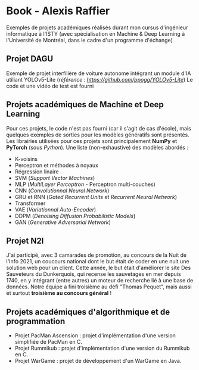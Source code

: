 # Book - Alexis Raffier
Exemples de projets académiques réalisés durant mon cursus d'ingénieur informatique à l'ISTY (avec spécialisation en Machine & Deep Learning à l'Université de Montréal, dans le cadre d'un programme d'échange)

## Projet DAGU
Exemple de projet interfilière de voiture autonome intégrant un module d'IA utiliant YOLOv5-Lite (*référence : https://github.com/ppogg/YOLOv5-Lite*)
Le code et une vidéo de test est fourni

## Projets académiques de Machine et Deep Learning
Pour ces projets, le code n'est pas fourni (car il s'agit de cas d'école), mais quelques exemples de sorties pour les modèles génératifs sont présentés. 
Les librairies utilisées pour ces projets sont principalement **NumPy** et **PyTorch** (sous *Python*). 
Une liste (non-exhaustive) des modèles abordés :
- K-voisins
- Perceptron et méthodes à noyaux
- Régression linaire
- SVM (*Support Vector Machines*)
- MLP (*MultiLayer Perceptron* - Perceptron multi-couches)
- CNN (*Convolutionnal Neural Network*)
- GRU et RNN (*Gated Recurrent Units* et *Recurrent Neural Network*)
- Transformer
- VAE (*Variationnal Auto-Encoder*)
- DDPM (*Denoising Diffusion Probabilistic Models*)
- GAN (*Generative Adversarial Network*) 

## Projet N2I
J'ai participé, avec 3 camarades de promotion, au concours de la Nuit de l'Info 2021, un coucours national dont le but était de coder en une nuit une solution web pour un client. Cette année, le but était d'améliorer le site Des Sauveteurs du Dunkerquois, qui recense les sauvetages en mer depuis 1740, en y intégrant (entre autres) un moteur de recherche lié à une base de données. 
Notre équipe a fini troisième au défi "Thomas Pequet", mais aussi et surtout __troisième au concours général__ !

## Projets académiques d'algorithmique et de programmation 
- Projet PacMan Ascension : projet d'implémentation d'une version simplifiée de PacMan en C.
- Projet Rummikub : projet d'implémentation d'une version du Rummikub en C.
- Projet WarGame : projet de développement d'un WarGame en Java.
